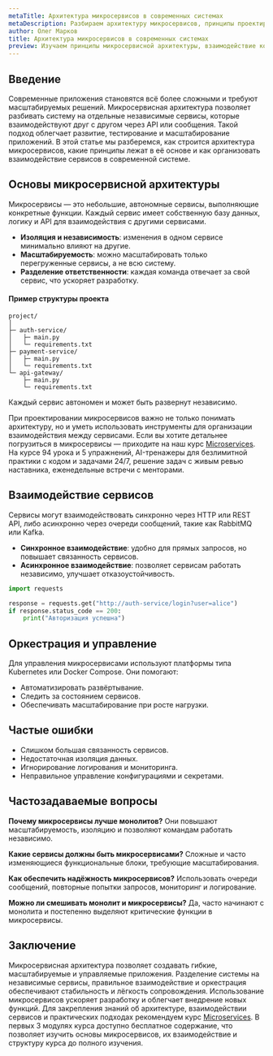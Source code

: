 ```yaml
---
metaTitle: Архитектура микросервисов в современных системах
metaDescription: Разбираем архитектуру микросервисов, принципы проектирования, взаимодействие сервисов и инструменты для построения масштабируемых приложений
author: Олег Марков
title: Архитектура микросервисов в современных системах
preview: Изучаем принципы микросервисной архитектуры, взаимодействие компонентов и способы построения масштабируемых систем
---
```


## Введение

Современные приложения становятся всё более сложными и требуют масштабируемых решений. Микросервисная архитектура позволяет разбивать систему на отдельные независимые сервисы, которые взаимодействуют друг с другом через API или сообщения. Такой подход облегчает развитие, тестирование и масштабирование приложений.
В этой статье мы разберемся, как строится архитектура микросервисов, какие принципы лежат в её основе и как организовать взаимодействие сервисов в современной системе.

## Основы микросервисной архитектуры

Микросервисы — это небольшие, автономные сервисы, выполняющие конкретные функции. Каждый сервис имеет собственную базу данных, логику и API для взаимодействия с другими сервисами.

* **Изоляция и независимость**: изменения в одном сервисе минимально влияют на другие.
* **Масштабируемость**: можно масштабировать только перегруженные сервисы, а не всю систему.
* **Разделение ответственности**: каждая команда отвечает за свой сервис, что ускоряет разработку.

#### Пример структуры проекта

```
project/
│
├─ auth-service/
│   ├─ main.py
│   └─ requirements.txt
├─ payment-service/
│   ├─ main.py
│   └─ requirements.txt
└─ api-gateway/
    ├─ main.py
    └─ requirements.txt
```

Каждый сервис автономен и может быть развернут независимо.

При проектировании микросервисов важно не только понимать архитектуру, но и уметь использовать инструменты для организации взаимодействия между сервисами. Если вы хотите детальнее погрузиться в микросервисы — приходите на наш курс [Microservices](https://purpleschool.ru/course/microservices?utm_source=knowledgebase&utm_medium=article&utm_campaign=Arhitektura_mikrosistem_v_sovremennykh_sistemakh). На курсе 94 урока и 5 упражнений, AI-тренажеры для безлимитной практики с кодом и задачами 24/7, решение задач с живым ревью наставника, еженедельные встречи с менторами.

## Взаимодействие сервисов

Сервисы могут взаимодействовать синхронно через HTTP или REST API, либо асинхронно через очереди сообщений, такие как RabbitMQ или Kafka.

* **Синхронное взаимодействие**: удобно для прямых запросов, но повышает связанность сервисов.
* **Асинхронное взаимодействие**: позволяет сервисам работать независимо, улучшает отказоустойчивость.

```python
import requests

response = requests.get("http://auth-service/login?user=alice")
if response.status_code == 200:
    print("Авторизация успешна")
```

## Оркестрация и управление

Для управления микросервисами используют платформы типа Kubernetes или Docker Compose. Они помогают:

* Автоматизировать развёртывание.
* Следить за состоянием сервисов.
* Обеспечивать масштабирование при росте нагрузки.

## Частые ошибки

* Слишком большая связанность сервисов.
* Недостаточная изоляция данных.
* Игнорирование логирования и мониторинга.
* Неправильное управление конфигурациями и секретами.

## Частозадаваемые вопросы

**Почему микросервисы лучше монолитов?**
Они повышают масштабируемость, изоляцию и позволяют командам работать независимо.

**Какие сервисы должны быть микросервисами?**
Сложные и часто изменяющиеся функциональные блоки, требующие масштабирования.

**Как обеспечить надёжность микросервисов?**
Использовать очереди сообщений, повторные попытки запросов, мониторинг и логирование.

**Можно ли смешивать монолит и микросервисы?**
Да, часто начинают с монолита и постепенно выделяют критические функции в микросервисы.

## Заключение

Микросервисная архитектура позволяет создавать гибкие, масштабируемые и управляемые приложения. Разделение системы на независимые сервисы, правильное взаимодействие и оркестрация обеспечивают стабильность и лёгкость сопровождения.
Использование микросервисов ускоряет разработку и облегчает внедрение новых функций. Для закрепления знаний об архитектуре, взаимодействии сервисов и практических подходах рекомендуем курс [Microservices](https://purpleschool.ru/course/microservices?utm_source=knowledgebase&utm_medium=article&utm_campaign=Arhitektura_mikrosistem_v_sovremennykh_sistemakh).
В первых 3 модулях курса доступно бесплатное содержание, что позволяет изучить основы микросервисов, их взаимодействие и структуру курса до полного изучения.

